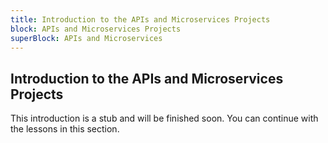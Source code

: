 ```yaml
---
title: Introduction to the APIs and Microservices Projects
block: APIs and Microservices Projects
superBlock: APIs and Microservices
---
```

## Introduction to the APIs and Microservices Projects

This introduction is a stub and will be finished soon. You can continue with the lessons in this section.

